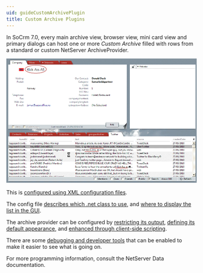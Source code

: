 ```yaml
---
uid: guideCustomArchivePlugin
title: Custom Archive Plugins
---
```


In SoCrm 7.0, every main archive view, browser view, mini card view and primary dialogs can host one or more *Custom Archive* filled with rows from a standard or custom NetServer ArchiveProvider.


<img src="../images/custom-archive.gif" id="img_424ad8fe-8592-491d-9f8f-dbdb6e3172c1" />


This is [configured using XML configuration files](@guideCustomArchiveConfig).

The config file [describes which .net class to use](@guideCustomArchiveProvidername), and [where to display the list in the GUI](@guideCustomArchiveConfigHost).

The archive provider can be configured by [restricting its output](@guideCustomArchiveParams), [defining its default appearance](@guideCustomArchiveColumns), and [enhanced through client-side scripting](@guideCustomArchiveMethods).



There are some [debugging and developer tools](@guideCustomArchiveReconfigure) that can be enabled to make it easier to see what is going on.

For more programming information, consult the NetServer Data documentation.